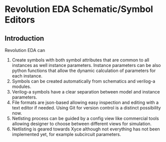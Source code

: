 # Revolution EDA Schematic/Symbol Editors
## Introduction

 Revolution EDA can
1. Create symbols with both symbol attributes that are common to all instances as well instance parameters. Instance parameters can be also python functions that allow the dynamic calculation of parameters for each instance.
2. Symbols can be created automatically from schematics and verilog-a modules. 
3. Verilog-a symbols have a clear separation between model and instance parameters.
4. File formats are json-based allowing easy inspection and editing with a text editor if needed. Using Git for version control is a distinct possibility now.
5. Netlsting process can be guided by a config view like commercial tools allowing designer to choose between different views for simulation.
6. Netlisting is geared towards Xyce although not everything has not been implemented yet, for example subcircuit parameters.
